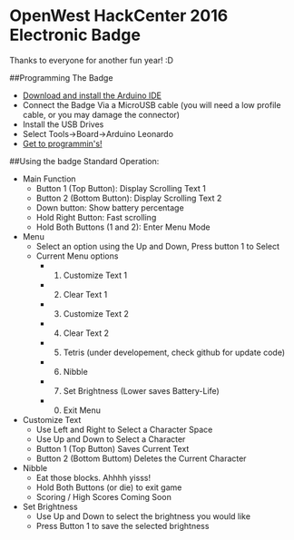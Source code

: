 # OpenWest HackCenter 2016 Electronic Badge
Thanks to everyone for another fun year! :D

##Programming The Badge 
- [Download and install the Arduino IDE](https://www.arduino.cc/en/Main/Software)
- Connect the Badge Via a MicroUSB cable (you will need a low profile cable, or you may damage the connector)
- Install the USB Drives
- Select Tools->Board->Arduino Leonardo
- [Get to programmin's!](https://www.arduino.cc/en/Tutorial/HomePage)

##Using the badge
Standard Operation:
- Main Function
    - Button 1 (Top Button): Display Scrolling Text 1
    - Button 2 (Bottom Button): Display Scrolling Text 2
    - Down button: Show battery percentage
    - Hold Right Button: Fast scrolling
    - Hold Both Buttons (1 and 2): Enter Menu Mode
- Menu
    - Select an option using the Up and Down, Press button 1 to Select
	- Current Menu options
		- 1) Customize Text 1
		- 2) Clear Text 1
		- 3) Customize Text 2
		- 4) Clear Text 2
		- 5) Tetris (under developement, check github for update code)
		- 6) Nibble
		- 7) Set Brightness (Lower saves Battery-Life)
		- 0) Exit Menu
- Customize Text
	- Use Left and Right to Select a Character Space
	- Use Up and Down to Select a Character
	- Button 1 (Top Button) Saves Current Text
	- Button 2 (Bottom Buttom) Deletes the Current Character
- Nibble
	- Eat those blocks. Ahhhh yisss!
	- Hold Both Buttons (or die) to exit game
	- Scoring / High Scores Coming Soon
- Set Brightness
	- Use Up and Down to select the brightness you would like
	- Press Button 1 to save the selected brightness
